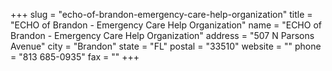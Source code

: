 +++
slug = "echo-of-brandon-emergency-care-help-organization"
title = "ECHO of Brandon - Emergency Care Help Organization"
name = "ECHO of Brandon - Emergency Care Help Organization"
address = "507 N Parsons Avenue"
city = "Brandon"
state = "FL"
postal = "33510"
website = ""
phone = "813 685-0935"
fax = ""
+++
